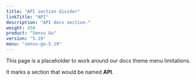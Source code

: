 ```yaml
---
title: "API section divider"
linkTitle: "API"
description: "API docs section."
weight: 450
product: "Sensu Go"
version: "5.19"
menu: "sensu-go-5.19"
---
```


This page is a placeholder to work around our docs theme menu limitations.

It marks a section that would be named **API**.
